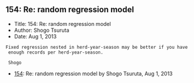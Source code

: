 ## 154: Re: random regression model

- Title: 154: Re: random regression model
- Author: Shogo Tsuruta
- Date: Aug 1, 2013

```
Fixed regression nested in herd-year-season may be better if you have 
 enough records per herd-year-season.

 Shogo
```

- [154](0154.md): Re: random regression model by Shogo Tsuruta, Aug 1, 2013
